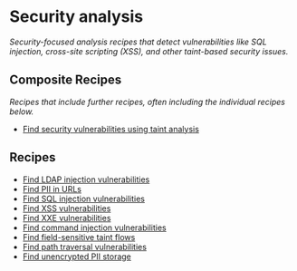 # Security analysis

_Security-focused analysis recipes that detect vulnerabilities like SQL injection, cross-site scripting (XSS), and other taint-based security issues._

## Composite Recipes

_Recipes that include further recipes, often including the individual recipes below._

* [Find security vulnerabilities using taint analysis](./findsecurityvulnerabilities.md)

## Recipes

* [Find LDAP injection vulnerabilities](./findldapinjection.md)
* [Find PII in URLs](./findpiiinurls.md)
* [Find SQL injection vulnerabilities](./findsqlinjection.md)
* [Find XSS vulnerabilities](./findxssvulnerability.md)
* [Find XXE vulnerabilities](./findxxevulnerability.md)
* [Find command injection vulnerabilities](./findcommandinjection.md)
* [Find field-sensitive taint flows](./findfieldsensitivetaintflows.md)
* [Find path traversal vulnerabilities](./findpathtraversal.md)
* [Find unencrypted PII storage](./findunencryptedpiistorage.md)


